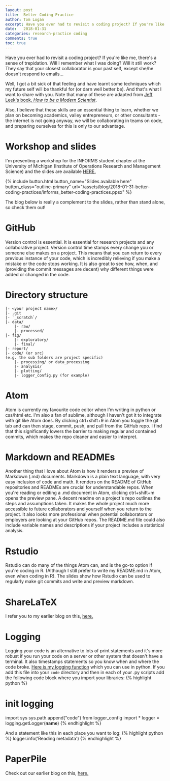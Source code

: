 ```yaml
---
layout: post
title:  Better Coding Practice
author: Tom Logan
excerpt: Have you ever had to revisit a coding project? If you're like me, there's a sense of trepidation. Will I remember what I was doing? Will it still work?  Here are some techniques that may make you a happier and more efficient researcher.
date:   2018-01-31
categories: research-practice coding
comments: true
toc: true
---
```


Have you ever had to revisit a coding project? If you're like me, there's a sense of trepidation. Will I remember what I was doing? Will it still work?  
They say that your closest collaborator is your past self, except she/he doesn't respond to emails...

Well, I got a bit sick of that feeling and have learnt some techniques which my future self will be thankful for (or darn well better be). And that's what I want to share with you. Note that many of these are adapted from [Jeff Leek's book, *How to be a Modern Scientist*](http://jtleek.com/book/).  

Also, I believe that these skills are an essential thing to learn, whether we plan on becoming academics, valley entrepreneurs, or other consultants - the internet is not going anyway, we will be collaborating in teams on code, and preparing ourselves for this is only to our advantage.

# Workshop and slides
I'm presenting a workshop for the INFORMS student chapter at the University of Michigan (Institute of Operations Research and Management Science) and the slides are available [HERE.](/assets/blog/2018-01-31-better-coding-practices/informs_better-coding-practices.ppsx)

{% include button.html button_name="Slides available here" button_class="outline-primary" url="/assets/blog/2018-01-31-better-coding-practices/informs_better-coding-practices.ppsx" %}

The blog below is really a complement to the slides, rather than stand alone, so check them out!

# GitHub
Version control is essential. It is essential for research projects and any collaborative project.
Version control time stamps every change you or someone else makes on a project.
This means that you can return to every previous instance of your code, which is incredibly relieving if you make a mistake or the code stops working.
It is also great to see how, when, and (providing the commit messages are decent) why different things were added or changed in the code.

# Directory structure
    |- <your project name>/
    |- .git
    |- `_scratch`/
    |- data/
        |- raw/
        |- processed/
    |- fig/
        |- exploratory/
        |- final/
    |- report/
    |- code/ (or src)
    (e.g. the sub folders are project specific)
        |- processing/ or data_processing
        |- analysis/
        |- plotting/
        |- logger_config.py (for example)

# Atom
Atom is currently my favourite code editor when I'm writing in python or css/html etc.
I'm also a fan of sublime, although I haven't got it to integrate with git like Atom does.
By clicking ctrl+shift+9 in Atom you toggle the git tab and can then stage, commit, push, and pull from the GitHub repo.
I find that this significantly lowers the barrier to making regular and contained commits, which makes the repo cleaner and easier to interpret.

# Markdown and READMEs
Another thing that I love about Atom is how it renders a preview of Markdown (.md) documents.
Markdown is a plain text language, with very easy inclusion of code and math.
It renders on the README of GitHub repositories and READMEs are crucial for understandable repos.
When you're reading or editing a .md document in Atom, clicking ctrl+shift+m opens the preview pane.
A decent readme on a project's repo outlines the steps and assumptions taken.
It makes the whole project much more accessible to future collaborators and yourself when you return to the project.
It also looks more professional when potential collaborators or employers are looking at your GitHub repos.
The README.md file could also include variable names and descriptions if your project includes a statistical analysis.

# Rstudio
Rstudio can do many of the things Atom can, and is the go-to option if you're coding in R. (Although I still prefer to write my README.md in Atom, even when coding in R).
The slides show how Rstudio can be used to regularly make git commits and write and preview markdown.

# ShareLaTeX
I refer you to my earlier blog on this, [here.](http://reckoningrisk.com/research-practice/2017/comparing-editors-for-reports/)

# Logging
Logging your code is an alternative to lots of print statements and it's more robust if you run your code on a server or other system that doesn't have a terminal.
It also timestamps statements so you know when and where the code broke.
[Here is my logging function](/assets/blog/2018-01-31-better-coding-practices/logger_config.py) which you can use in python.
If you add this file into your `code` directory and then in each of your .py scripts add the following code block where you import your libraries:
{% highlight python %}
# init logging
import sys
sys.path.append("code")
from logger_config import *
logger = logging.getLogger(__name__)
{% endhighlight %}

And a statement like this in each place you want to log:
{% highlight python %}
logger.info('Reading metadata')
{% endhighlight %}

# PaperPile
Check out our earlier blog on this, [here.](http://reckoningrisk.com/research-practice/2017/literature-reviews/)
